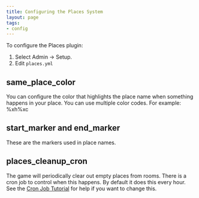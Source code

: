 ```yaml
---
title: Configuring the Places System
layout: page
tags:
- config
---
```


To configure the Places plugin:

1. Select Admin -> Setup.
2. Edit `places.yml`

## same_place_color

You can configure the color that highlights the place name when something happens in your place. You can use multiple color codes.  For example: %xh%xc

## start_marker and end_marker

These are the markers used in place names.

## places_cleanup_cron

The game will periodically clear out empty places from rooms.  There is a cron job to control when this happens.  By default it does this every hour.  See the [Cron Job Tutorial](http://www.aresmush.com/tutorials/code/cron) for help if you want to change this.